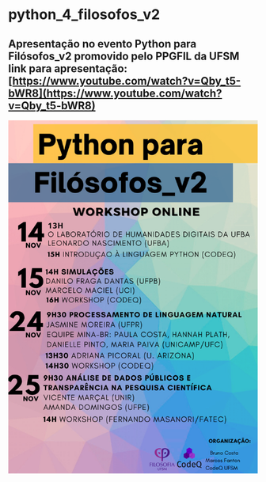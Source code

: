 # python_4_filosofos_v2

## Apresentação no evento Python para Filósofos_v2 promovido pelo PPGFIL da UFSM link para apresentação: [https://www.youtube.com/watch?v=Qby_t5-bWR8](https://www.youtube.com/watch?v=Qby_t5-bWR8)

![](docs/img/pyfilosofos.png)

